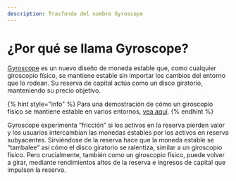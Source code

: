 ```yaml
---
description: Trasfondo del nombre Gyroscope
---
```


# ¿Por qué se llama Gyroscope?

[Gyroscope](http://gyro.finance) es un nuevo diseño de moneda estable que, como cualquier giroscopio físico, se mantiene estable sin importar los cambios del entorno que lo rodean. Su reserva de capital actúa como un disco giratorio, manteniendo su precio objetivo.

{% hint style="info" %}
Para una demostración de cómo un giroscopio físico se mantiene estable en varios entornos, [vea aquí](https://www.youtube.com/watch?v=p9zhP9Bnx-k).
{% endhint %}

Gyroscope experimenta “fricción” si los activos en la reserva pierden valor y los usuarios intercambian las monedas estables por los activos en reserva subyacentes. Sirviéndose de la reserva hace que la moneda estable se “tambalee” así cómo el disco giratorio se ralentiza, similar a un giroscopio físico. Pero crucialmente, también como un giroscopio físico, puede volver a girar, mediante rendimientos altos de la reserva e ingresos de capital que impulsen la reserva.
